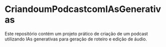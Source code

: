 # CriandoumPodcastcomIAsGenerativas
Este repositório contém um projeto prático de criação de um podcast utilizando IAs generativas para geração de roteiro e edição de áudio. 
